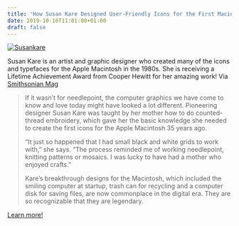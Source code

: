 ```yaml
---
title: 'How Susan Kare Designed User-Friendly Icons for the First Macintosh!'
date: 2019-10-16T11:01:00+01:00
draft: false
---
```


[![Susankare](https://cdn-blog.adafruit.com/uploads/2019/10/Isusankare.jpg "susankare.jpg")](https://www.smithsonianmag.com/innovation/how-susan-kare-designed-user-friendly-icons-for-first-macintosh-180973286/)

Susan Kare is an artist and graphic designer who created many of the icons and typefaces for the Apple Macintosh in the 1980s. She is receiving a Lifetime Achievement Award from Cooper Hewitt for her amazing work! Via [Smithsonian Mag](https://www.smithsonianmag.com/innovation/how-susan-kare-designed-user-friendly-icons-for-first-macintosh-180973286/)

> If it wasn’t for needlepoint, the computer graphics we have come to know and love today might have looked a lot different. Pioneering designer Susan Kare was taught by her mother how to do counted-thread embroidery, which gave her the basic knowledge she needed to create the first icons for the Apple Macintosh 35 years ago.
> 
> “It just so happened that I had small black and white grids to work with,” she says. “The process reminded me of working needlepoint, knitting patterns or mosaics. I was lucky to have had a mother who enjoyed crafts.”
> 
> Kare’s breakthrough designs for the Macintosh, which included the smiling computer at startup, trash can for recycling and a computer disk for saving files, are now commonplace in the digital era. They are so recognizable that they are legendary.

[Learn more!](https://www.smithsonianmag.com/innovation/how-susan-kare-designed-user-friendly-icons-for-first-macintosh-180973286/)